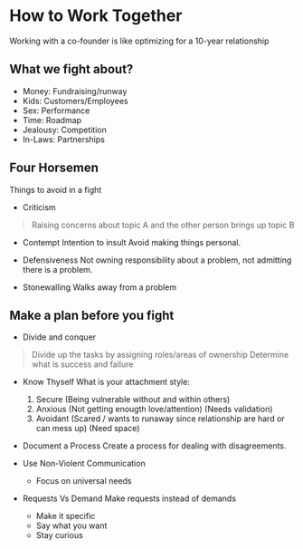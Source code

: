 # How to Work Together

Working with a co-founder is like optimizing for a 10-year relationship

## What we fight about?

* Money: Fundraising/runway
* Kids: Customers/Employees
* Sex: Performance
* Time: Roadmap
* Jealousy: Competition
* In-Laws: Partnerships

## Four Horsemen

Things to avoid in a fight

* Criticism
> Raising concerns about topic A and the other person brings up topic B

* Contempt
Intention to insult
Avoid making things personal.

* Defensiveness 
Not owning responsibility about a problem, not admitting there is a problem.

* Stonewalling
Walks away from a problem 

## Make a plan before you fight

* Divide and conquer
> Divide up the tasks by assigning roles/areas of ownership
> Determine what is success and failure

* Know Thyself
What is your attachment style:
    1. Secure (Being vulnerable without and within others)
    1. Anxious (Not getting enougth love/attention) (Needs validation)
    1. Avoidant (Scared / wants to runaway since relationship are hard or can
       mess up) (Need space)

* Document a Process
Create a process for dealing with disagreements.

* Use Non-Violent Communication
   - Focus on universal needs

* Requests Vs Demand
Make requests instead of demands
   * Make it specific
   * Say what you want
   * Stay curious

